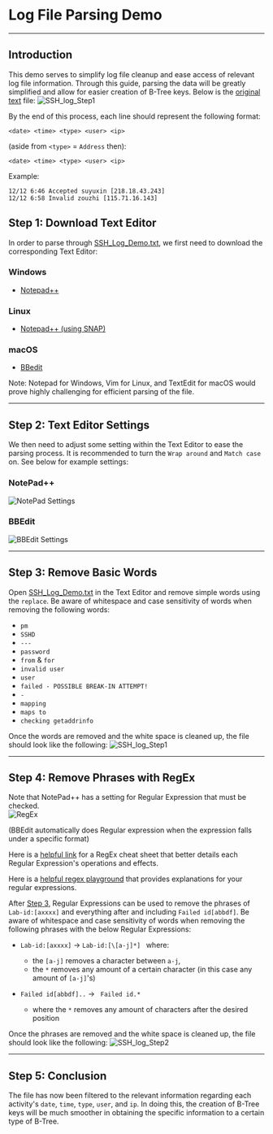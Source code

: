 # Log File Parsing Demo
<hr/>

## Introduction

This demo serves to simplify log file cleanup and ease access of relevant log file information.  Through this guide,
parsing the data will be greatly simplified and allow for easier creation of B-Tree keys.  Below is the [original text](demo_data/SSH_Log_Demo.txt) file:
![SSH_log_Step1](img/SSH_Log_Demo_OG.png "OG")

By the end of this process, each line should represent the following format:
```log
<date> <time> <type> <user> <ip>
```

(aside from `<type>` = `Address` then):
```log
<date> <time> <type> <user> <ip>
```

Example:
```log
12/12 6:46 Accepted suyuxin [218.18.43.243]
12/12 6:58 Invalid zouzhi [115.71.16.143]
```

## Step 1: Download Text Editor

In order to parse through [SSH_Log_Demo.txt](demo_data/SSH_Log_Demo.txt), we first need to
download the corresponding Text Editor:

### Windows

- [Notepad++](https://notepad-plus-plus.org/downloads/)

### Linux

- [Notepad++ (using SNAP)](https://snapcraft.io/notepad-plus-plus)

### macOS

- [BBedit](https://www.barebones.com/products/bbedit/)


Note: Notepad for Windows, Vim for Linux, and TextEdit for macOS would prove highly challenging for efficient parsing of the file. 
<hr/>

## Step 2: Text Editor Settings

We then need to adjust some setting within the Text Editor to ease the parsing process.  It is recommended to turn the `Wrap around` and `Match case` on.  See below for example settings:

### NotePad++
![NotePad Settings](img/Notepad++SetUp1.PNG "NotePad++ Settings")

### BBEdit
![BBEdit Settings](img/BBEditSetUp.png "BBEdit Settings")

<hr/>

## Step 3: Remove Basic Words
Open [SSH_Log_Demo.txt](demo_data/SSH_Log_Demo.txt) in the Text Editor and remove simple words using the `replace`.  Be aware of whitespace and case sensitivity of words
when removing the following words:
- `pm`
- `SSHD`
- `---`
- `password` 
- `from` & `for` 
- `invalid user`
- `user`
- `failed - POSSIBLE BREAK-IN ATTEMPT!` 
- `-` 
- `mapping` 
- `maps to` 
- `checking getaddrinfo `

Once the words are removed and the white space is cleaned up, the file should look like the following:
![SSH_log_Step1](img/SSH_Log_Demo_Step1.png "Step1")


<hr/>

## Step 4: Remove Phrases with RegEx
Note that NotePad++ has a setting for Regular Expression that must be checked.   
![RegEx](img/NotepadRegEx.PNG "RegEx")

(BBEdit automatically does Regular expression when the expression falls under a specific format)

Here is a [helpful link](https://www.linguisticsweb.org/doku.php?id=linguisticsweb:tutorials:basics:regex:regex-notepad) 
for a RegEx cheat sheet that better details each Regular Expression's operations and effects.

Here is a [helpful regex playground](https://regexr.com/)
that provides explanations for your regular expressions.

After [Step 3](#step-3-remove-basic-words), Regular Expressions can be used to remove the phrases of `Lab-id:[axxxx]` 
and everything after and including `Failed id[abbdf]`.  Be aware of whitespace and case sensitivity of words when removing the following phrases
with the below Regular Expressions:
- `Lab-id:[axxxx]` &rarr; `Lab-id:[\[a-j]*] ` where:
  - the `[a-j]` removes a character between `a-j`, 
  - the `*` removes any amount of a certain character (in this case any amount of `[a-j]`'s)

- `Failed id[abbdf]..` &rarr; ` Failed id.*` 
  - where the `*` removes any amount of characters after the desired position

Once the phrases are removed and the white space is cleaned up, the file should look like the following:
![SSH_log_Step2](img/SSH_Log_Demo_Step2.png "Step2")


<hr/>

## Step 5: Conclusion
The file has now been filtered to the relevant information regarding each activity's `date`, `time`, `type`, `user`, and `ip`.  In 
doing this, the creation of B-Tree keys will be much smoother in obtaining the specific information to a certain type of B-Tree.
